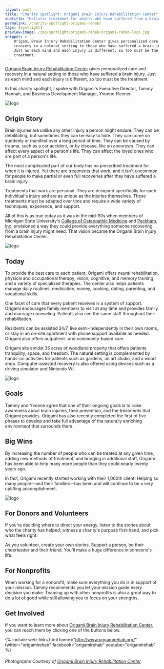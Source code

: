 ```yaml
---
layout: post
title: "Charity Spotlight: Origami Brain Injury Rehabilitation Center"
subtitle: "Holistic treatment for adults who have suffered from a brain injury."
permalink: /charity-spotlight-origami-rehab/
tags: [spotlight]
preview-image: /img/spotlight/origami-rehab/origami-rehab-logo.jpg
snippet: >
    Origami Brain Injury Rehabilitation Center gives personalized care and
    recovery in a natural setting to those who have suffered a brain injury.
    Just as each mind and each injury is different, so too must be the
    treatment.
---
```


[Origami Brain Injury Rehabilitation Center][1] gives personalized care and recovery in a natural setting to those who have suffered a brain injury. Just as each mind and each injury is different, so too must be the treatment.

In this charity spotlight, I spoke with Origami's Executive Director, Tammy Hannah, and Business Development Manager, Yvonne Fleener.

![][4]

## Origin Story

Brain injuries are unlike any other injury a person might endure. They can be debilitating, but sometimes they can be easy to hide. They can come on suddenly or manifest over a long period of time. They can be caused by trauma, such as a car accident, or by disease, like an aneurysm. They can affect every aspect of a person's life. They can affect the loved ones who are part of a person's life.

The most complicated part of our body has no prescribed treatment for when it is injured. Yet there are treatments that work, and it isn't uncommon for people to make partial or even full recoveries after they have suffered a brain injury.

Treatments that work are personal. They are designed specifically for each individual's injury and are as unique as the injuries themselves. These treatments must be adapted over time and require a wide variety of techniques, experience, and support.

All of this is as true today as it was in the mid-90s when members of Michigan State University's [College of Osteopathic Medicine][2] and [Peckham, Inc.][3] envisioned a way they could provide everything someone recovering from a brain injury might need. That vision became the Origami Brain Injury Rehabilitation Center.

![][5]

## Today

To provide the best care to each patient, Origami offers neural rehabilitation, physical and occupational therapy, vision, cognitive, and memory training, and a variety of specialized therapies. The center also helps patients manage daily routines, medication, money, cooking, dating, parenting, and vocational skills.

One facet of care that every patient receives is a system of support. Origami encourages family members to visit at any time and provides family and marriage counseling. Patients also see the same staff throughout their rehabilitation.

Residents can be assisted 24/7, live semi-independently in their own rooms, or stay in an on-site apartment with phone support available as needed. Origami also offers outpatient- and community-based care.

Origami sits amidst 35 acres of woodland property that offers patients tranquility, space, and freedom. The natural setting is complemented by hands-on activities for patients such as gardens, an art studio, and a wood shop. Computer-assisted recovery is also offered using devices such as a driving simulator and Nintendo Wii.

![][6]

## Goals

Tammy and Yvonne agree that one of their ongoing goals is to raise awareness about brain injuries, their prevention, and the treatments that Origami provides. Origami has also recently completed the first of five phases to develop and take full advantage of the naturally enriching environment that surrounds them.

## Big Wins

By increasing the number of people who can be treated at any given time, adding new methods of treatment, and bringing in additional staff, Origami has been able to help many more people than they could nearly twenty years ago.

In fact, Origami recently started working with their 1,000th client! Helping so many people&mdash;and their families&mdash;has been and will continue to be a very uplifting accomplishment.

![][7]

## For Donors and Volunteers

If you're deciding where to direct your energy, listen to the stories about who the charity has helped, witness a charity's purpose first-hand, and pick what feels right.

As you volunteer, create your own stories. Support a person, be their cheerleader and their friend. You'll make a huge difference in someone's life.

## For Nonprofits

When working for a nonprofit, make sure everything you do is in support of your mission. Tammy recommends you let your mission guide every decision you make. Teaming up with other nonprofits is also a great way to do a lot of good while still allowing you to focus on your strengths.

## Get Involved

If you want to learn more about [Origami Brain Injury Rehabilitation Center][1], you can reach them by clicking one of the buttons below.

{% include web-links.html home="http://www.origamirehab.org/" twitter="origamirehab" facebook="origamirehab" youtube="origamirehab" %}

###### Photographs Courtesy of [Origami Brain Injury Rehabilitation Center][1].



[1]: http://www.origamirehab.org/ "Origami Brain Injury Rehabilitation Center Homepage"
[2]: http://www.pmr.msu.edu/ "Michigan State University College of Osteopathic Medicine, Physical Medicine and Rehabilitation Department Homepage"
[3]: http://www.peckham.org/ "Peckham, Inc. Homepage"
[4]: /img/spotlight/origami-rehab/origami-rehab-logo.png "logo"
[5]: /img/spotlight/origami-rehab/origami-rehab-logo.png "logo"
[6]: /img/spotlight/origami-rehab/origami-rehab-logo.png "logo"
[7]: /img/spotlight/origami-rehab/origami-rehab-logo.png "logo"
